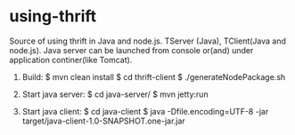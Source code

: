 using-thrift
============

Source of using thrift in Java and node.js. TServer (Java), TClient(Java and node.js).
Java server can be launched from console or(and) under application continer(like Tomcat).

1. Build:
$ mvn clean install
$ cd thrift-client
$ ./generateNodePackage.sh 

2. Start java server:
    $ cd java-server/
    $ mvn jetty:run

3. Start java client:
    $ cd java-client
    $ java -Dfile.encoding=UTF-8 -jar target/java-client-1.0-SNAPSHOT.one-jar.jar



